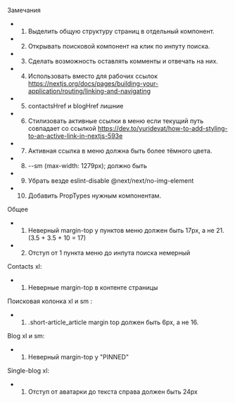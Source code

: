 Замечания

+ 1.  Выделить общую структуру страниц в отдельный компонент.
+ 2.  Открывать поисковой компонент на клик по инпуту поиска.
+ 3.  Сделать возможность оставлять комменты и отвечать на них.
+ 4.  Использовать <Link> вместо <a> для рабочих ссылок https://nextjs.org/docs/pages/building-your-application/routing/linking-and-navigating
+ 5.  contactsHref и blogHref лишние
+ 6.  Стилизовать активные ссылки в меню если текущий путь совпадает со ссылкой https://dev.to/yuridevat/how-to-add-styling-to-an-active-link-in-nextjs-593e
+ 7.  Активная ссылка в меню должна быть более тёмного цвета.
+ 8. --sm (max-width: 1279px); должно быть
+ 9.  Убрать везде eslint-disable @next/next/no-img-element
+ 10. Добавить PropTypes нужным компонентам.


Общее
+ 1. Неверный margin-top у пунктов меню должен быть 17px, а не 21. (3.5 + 3.5 + 10 = 17)
+ 2. Отступ от 1 пункта меню до инпута поиска немерный

Contacts xl:
+ 1. Неверные margin-top в контенте страницы

Поисковая колонка xl и sm :
+ 1. .short-article_article margin top должен быть 6px, а не 16.

Blog xl и sm:
+ 1. Неверный margin-top у "PINNED" 

Single-blog xl:
+ 1. Отступ от аватарки до текста справа должен быть 24px 

